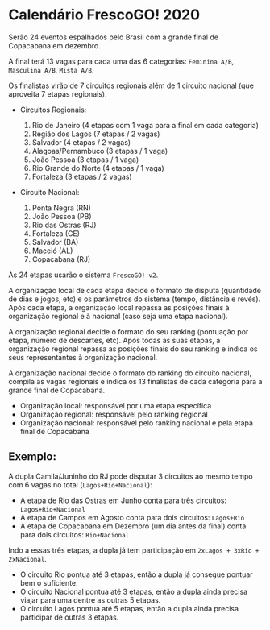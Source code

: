 # Calendário FrescoGO! 2020

Serão 24 eventos espalhados pelo Brasil com a grande final de Copacabana em dezembro.

A final terá 13 vagas para cada uma das 6 categorias: `Feminina A/B`, `Masculina A/B`, `Mista A/B`.

Os finalistas virão de 7 circuitos regionais além de 1 circuito nacional (que aproveita 7 etapas regionais).

- Circuitos Regionais:

    1. Rio de Janeiro (4 etapas com 1 vaga para a final em cada categoria)
    2. Região dos Lagos (7 etapas / 2 vagas)
    3. Salvador (4 etapas / 2 vagas)
    4. Alagoas/Pernambuco (3 etapas / 1 vaga)
    5. João Pessoa (3 etapas / 1 vaga)
    6. Rio Grande do Norte (4 etapas / 1 vaga)
    7. Fortaleza (3 etapas / 2 vagas)

- Circuito Nacional:

    1. Ponta Negra (RN)
    2. João Pessoa (PB)
    3. Rio das Ostras (RJ)
    4. Fortaleza (CE)
    5. Salvador (BA)
    6. Maceió (AL)
    7. Copacabana (RJ)

As 24 etapas usarão o sistema `FrescoGO! v2`.

A organização local de cada etapa decide o formato de disputa (quantidade de dias e jogos, etc) e os parâmetros do sistema (tempo, distância e revés).
Após cada etapa, a organização local repassa as posições finais à organização regional e à nacional (caso seja uma etapa nacional).

A organização regional decide o formato do seu ranking (pontuação por etapa, número de descartes, etc).
Após todas as suas etapas, a organização regional repassa as posições finais do seu ranking e indica os seus representantes à organização nacional.

A organização nacional decide o formato do ranking do circuito nacional, compila as vagas regionais e indica os 13 finalistas de cada categoria para a grande final de Copacabana.

- Organização local: responsável por uma etapa específica
- Organização regional: responsável pelo ranking regional
- Organização nacional: responsável pelo ranking nacional e pela etapa final de Copacabana

## Exemplo:

A dupla Camila/Juninho do RJ pode disputar 3 circuitos ao mesmo tempo com 6 vagas no total (`Lagos+Rio+Nacional`):

- A etapa de Rio das Ostras em Junho conta para três circuitos: `Lagos+Rio+Nacional`
- A etapa de Campos em Agosto conta para dois circuitos: `Lagos+Rio`
- A etapa de Copacabana em Dezembro (um dia antes da final) conta para dois circuitos: `Rio+Nacional`

Indo a essas três etapas, a dupla já tem participação em `2xLagos + 3xRio + 2xNacional`.

- O circuito Rio pontua até 3 etapas, então a dupla já consegue pontuar bem o suficiente.
- O circuito Nacional pontua até 3 etapas, então a dupla ainda precisa viajar para uma dentre as outras 5 etapas.
- O circuito Lagos pontua até 5 etapas, então a dupla ainda precisa participar de outras 3 etapas.

